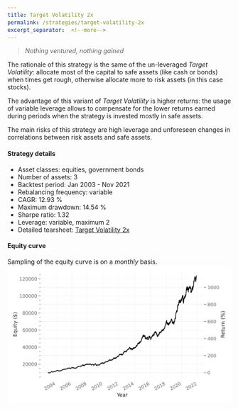 ```yaml
---
title: Target Volatility 2x
permalink: /strategies/target-volatility-2x
excerpt_separator:  <!--more-->
---
```


> _Nothing ventured, nothing gained_

The rationale of this strategy is the same of the un-leveraged _Target Volatility_: allocate most of the capital to safe assets (like cash or bonds) when times get rough, otherwise allocate more to risk assets (in this case stocks).

The advantage of this variant of _Target Volatility_ is higher returns: the usage of variable leverage allows to compensate for the lower returns earned during periods when the strategy is invested mostly in safe assets.

The main risks of this strategy are high leverage and unforeseen changes in correlations between risk assets and safe assets.

#### Strategy details
* Asset classes: equities, government bonds
* Number of assets: 3
* Backtest period: Jan 2003 - Nov 2021
* Rebalancing frequency: variable
* CAGR: 12.93 %
* Maximum drawdown: 14.54 %
* Sharpe ratio: 1.32
* Leverage: variable, maximum 2
* Detailed tearsheet: [Target Volatility 2x](/tearsheets/TargetVolatility2x.html)

#### Equity curve
Sampling of the equity curve is on a _monthly_ basis.
![Target Volatility 2x](/images/TargetVolatility2x.svg)
